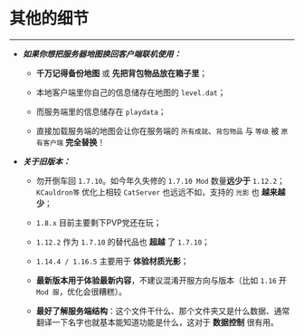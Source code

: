 # 其他的细节

---

- ***如果你想把服务器地图换回客户端联机使用：***

    - **千万记得备份地图** 或 **先把背包物品放在箱子里**；
  
    - 本地客户端里你自己的信息储存在地图的 `level.dat`；
  
    - 而服务端里的信息储存在 `playdata`；
  
    - 直接加载服务端的地图会让你在服务端的 `所有成就`、`背包物品` 与 `等级` 被 `原有客户端` **完全替换**！


- ***关于旧版本：***

    - 勿开倒车回 `1.7.10`。如今年久失修的 `1.7.10 Mod` 数量**远少于** `1.12.2`；`KCauldron等` 优化上相较 `CatServer` 也远远不如，支持的 `光影` 也 **越来越少**；
  
    - `1.8.x` 目前主要剩下PVP党还在玩；
  
    - `1.12.2` 作为 `1.7.10` 的替代品也 **超越** 了 `1.7.10`；
  
    - `1.14.4 / 1.16.5` 主要用于 **体验材质光影**；
  
    - **最新版本用于体验最新内容**，不建议混淆开服方向与版本（比如 `1.16` 开 `Mod 服`，优化会很糟糕）。
  
    - **最好了解服务端结构**：这个文件干什么、那个文件夹又是什么数据、通常翻译一下名字也就基本能知道功能是什么，这对于 **数据控制** 很有用。
